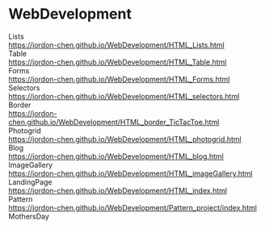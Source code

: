 # WebDevelopment
Lists  
https://jordon-chen.github.io/WebDevelopment/HTML_Lists.html  
Table  
https://jordon-chen.github.io/WebDevelopment/HTML_Table.html  
Forms  
https://jordon-chen.github.io/WebDevelopment/HTML_Forms.html  
Selectors  
https://jordon-chen.github.io/WebDevelopment/HTML_selectors.html  
Border  
https://jordon-chen.github.io/WebDevelopment/HTML_border_TicTacToe.html  
Photogrid  
https://jordon-chen.github.io/WebDevelopment/HTML_photogrid.html  
Blog  
https://jordon-chen.github.io/WebDevelopment/HTML_blog.html   
ImageGallery  
https://jordon-chen.github.io/WebDevelopment/HTML_imageGallery.html  
LandingPage  
https://jordon-chen.github.io/WebDevelopment/HTML_index.html  
Pattern  
https://jordon-chen.github.io/WebDevelopment/Pattern_project/index.html  
MothersDay  
